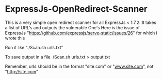 # ExpressJs-OpenRedirect-Scanner
This is a very simple open redirect scanner for all ExpressJs &lt; 1.7.2. It takes a list of URL's and outputs the vulnerable One's
Here is the issue of ExpressJs "https://github.com/expressjs/serve-static/issues/26" for which i wrote this

Run it like 
"./Scan.sh urls.txt"

To save output in a file
./Scan.sh urls.txt > output.txt

Remember, urls should be in the format "site.com" or "www.site.com", not "http://site.com"
